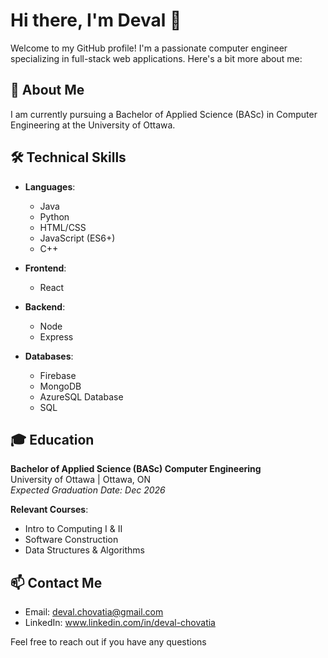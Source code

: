 # Hi there, I'm Deval 👋

Welcome to my GitHub profile! I'm a passionate computer engineer specializing in full-stack web applications. Here's a bit more about me:

## 🚀 About Me

I am currently pursuing a Bachelor of Applied Science (BASc) in Computer Engineering at the University of Ottawa.

## 🛠 Technical Skills

- **Languages**: 
  - Java
  - Python
  - HTML/CSS
  - JavaScript (ES6+)
  - C++

- **Frontend**: 
  - React

- **Backend**: 
  - Node
  - Express

- **Databases**: 
  - Firebase
  - MongoDB
  - AzureSQL Database
  - SQL

## 🎓 Education

**Bachelor of Applied Science (BASc) Computer Engineering**  
University of Ottawa | Ottawa, ON  
*Expected Graduation Date: Dec 2026*

**Relevant Courses**: 
- Intro to Computing I & II
- Software Construction
- Data Structures & Algorithms

## 📫 Contact Me

- Email: deval.chovatia@gmail.com
- LinkedIn: www.linkedin.com/in/deval-chovatia

Feel free to reach out if you have any questions
